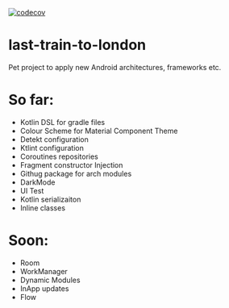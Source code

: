 
[![codecov](https://codecov.io/gh/mpierucci/last-train-to-london/branch/develop/graph/badge.svg)](https://codecov.io/gh/mpierucci/last-train-to-london)
# last-train-to-london
Pet project to apply new Android architectures, frameworks etc.

# So far:

* Kotlin DSL for gradle files
* Colour Scheme for Material Component Theme
* Detekt configuration
* Ktlint configuration
* Coroutines repositories
* Fragment constructor Injection
* Githug package for arch modules
* DarkMode
* UI Test
* Kotlin serializaiton
* Inline classes

# Soon:
* Room
* WorkManager
* Dynamic Modules
* InApp updates
* Flow
